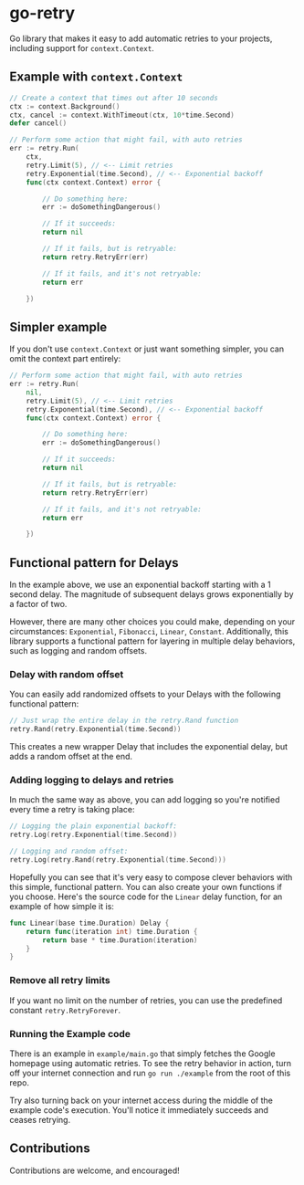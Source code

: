 # go-retry

Go library that makes it easy to add automatic retries to your projects, including support for `context.Context`.

## Example with `context.Context`

```go
// Create a context that times out after 10 seconds
ctx := context.Background()
ctx, cancel := context.WithTimeout(ctx, 10*time.Second)
defer cancel()

// Perform some action that might fail, with auto retries
err := retry.Run(
    ctx,
    retry.Limit(5), // <-- Limit retries
    retry.Exponential(time.Second), // <-- Exponential backoff
    func(ctx context.Context) error {

        // Do something here:
        err := doSomethingDangerous()

        // If it succeeds:
        return nil

        // If it fails, but is retryable:
        return retry.RetryErr(err)

        // If it fails, and it's not retryable:
        return err

    })
```

## Simpler example

If you don't use `context.Context` or just want something simpler, you can omit the context part entirely:

```go
// Perform some action that might fail, with auto retries
err := retry.Run(
    nil,
    retry.Limit(5), // <-- Limit retries
    retry.Exponential(time.Second), // <-- Exponential backoff
    func(ctx context.Context) error {

        // Do something here:
        err := doSomethingDangerous()

        // If it succeeds:
        return nil

        // If it fails, but is retryable:
        return retry.RetryErr(err)

        // If it fails, and it's not retryable:
        return err

    })
```

## Functional pattern for Delays

In the example above, we use an exponential backoff starting with a 1 second delay. The magnitude of subsequent delays grows exponentially by a factor of two.

However, there are many other choices you could make, depending on your circumstances: `Exponential`, `Fibonacci`, `Linear`, `Constant`. Additionally, this library supports a functional pattern for layering in multiple delay behaviors, such as logging and random offsets.

### Delay with random offset

You can easily add randomized offsets to your Delays with the following functional pattern:

```go
// Just wrap the entire delay in the retry.Rand function
retry.Rand(retry.Exponential(time.Second))
```

This creates a new wrapper Delay that includes the exponential delay, but adds a random offset at the end.

### Adding logging to delays and retries

In much the same way as above, you can add logging so you're notified every time a retry is taking place:

```go
// Logging the plain exponential backoff:
retry.Log(retry.Exponential(time.Second))

// Logging and random offset:
retry.Log(retry.Rand(retry.Exponential(time.Second)))
```

Hopefully you can see that it's very easy to compose clever behaviors with this simple, functional pattern. You can also create your own functions if you choose. Here's the source code for the `Linear` delay function, for an example of how simple it is:

```go
func Linear(base time.Duration) Delay {
	return func(iteration int) time.Duration {
		return base * time.Duration(iteration)
	}
}
```

### Remove all retry limits

If you want no limit on the number of retries, you can use the predefined constant `retry.RetryForever`.

### Running the Example code

There is an example in `example/main.go` that simply fetches the Google homepage using automatic retries. To see the retry behavior in action, turn off your internet connection and run `go run ./example` from the root of this repo.

Try also turning back on your internet access during the middle of the example code's execution. You'll notice it immediately succeeds and ceases retrying.

## Contributions

Contributions are welcome, and encouraged!
